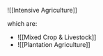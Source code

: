 ![[Intensive Agriculture]]

which are:
- ![[Mixed Crop & Livestock]]
- ![[Plantation Agriculture]]

